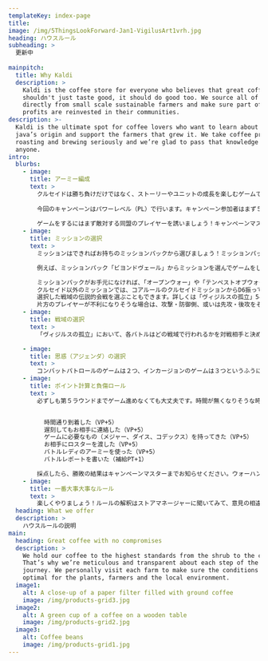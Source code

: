 ```yaml
---
templateKey: index-page
title: 
image: /img/5ThingsLookForward-Jan1-VigilusArt1vrh.jpg
heading: ハウスルール
subheading: >
  更新中
  
mainpitch:
  title: Why Kaldi
  description: >
    Kaldi is the coffee store for everyone who believes that great coffee
    shouldn't just taste good, it should do good too. We source all of our beans
    directly from small scale sustainable farmers and make sure part of the
    profits are reinvested in their communities.
description: >-
  Kaldi is the ultimate spot for coffee lovers who want to learn about their
  java’s origin and support the farmers that grew it. We take coffee production,
  roasting and brewing seriously and we’re glad to pass that knowledge to
  anyone.
intro:
  blurbs:
    - image: 
      title: アーミー編成 
      text: >
        クルセイドは勝ち負けだけではなく、ストーリーやユニットの成長を楽しむゲームです。最強の組み合わせというよりも自分で使ってみたいミニチュアや、「その場にいそうな」 ユニットを編成した方が、より楽しめるゲームになるでしょう。  
        
        今回のキャンペーンはパワーレベル（PL）で行います。キャンペーン参加者はまず５０PLの戦闘序列表を作り、帝国側か混沌側か決めてください。戦闘序列表とクルセイドカードは必ずディスコードやツイッターで公開して、ゲームに持って行きましょう。  
        
        ゲームをするにはまず敵対する同盟のプレイヤーを誘いましょう！キャンペーンマスターがマッチアップすることもあります。基本的に戦闘序列表から２５PL以下（コンバットパトロール）、或いは５０PL以下（インカージョン）のロスターを編成し、対戦相手に渡しましょう。バトル開始時に編成したユニットのクルセイドポイントを比較し、少ない方のプレイヤーに差分の半分を（切り捨て）CPとして与えます。８以上の差は出来るだけ避けましょう。  
    - image: 
      title: ミッションの選択
      text: >
        ミッションはできればお持ちのミッションパックから選びましょう！ミッションパック固有の思惑やルールに関してはお相手と話し合い、適用するかどうか決めましょう。  

        例えば、ミッションパック「ビヨンドヴェール」からミッションを選んでゲームをした場合、各プレイヤーは調査ポイントを取得しても良い。ただし、ミッションパック「カタストロフ」からミッションを選んでも3人以上でのゲームはできません。  

        ミッションパックがお手元になければ、「オープンウォー」や「テンペストオブウォー」のカード、又はコアルールのクルセイドミッションを使いましょう。
        クルセイド以外のミッションでは、コアルールのクルセイドミッションからD6振って勝者の報酬を決めてください。
        選択した戦域の伝説的会戦を選ぶこともできます。詳しくは「ヴィジルスの孤立」54-59ページを参照するか、キャンペーンマスターにお尋ねください。
        片方のプレイヤーが不利になりそうな場合は、攻撃・防御側、或いは先攻・後攻をそのプレイヤーから選びましょう。  
    - image: 
      title: 戦域の選択
      text: >
        「ヴィジルスの孤立」において、各バトルはどの戦域で行われるかを対戦相手と決めましょう。プレイヤーが合意すれば、その戦域の戦域アビリティも使用できます。

    - image: 
      title: 思惑（アジェンダ）の選択 
      text: >
        コンバットパトロールのゲームは２つ、インカージョンのゲームは３つというふうに、思惑は一つ多く選択しても良いです。
    - image: 
      title: ポイント計算と負傷ロール 
      text: >
        必ずしも第５ラウンドまでゲーム進めなくても大丈夫です。時間が無くなりそうな時はキリの良いところで終了し、できるだけ対戦相手の前で勝利ポイント計算、負傷ロールとクルセイドカードの処理をお願いします。


          時間通り到着した（VP+5）
          遅刻してもお相手に連絡した（VP+5）
          ゲームに必要なもの（メジャー、ダイス、コデックス）を持ってきた（VP+5）
          お相手にロスターを渡した（VP+5）
          バトルレディのアーミーを使った（VP+5）
          バトルレポートを書いた（補給PT+1）

        採点したら、勝敗の結果はキャンペーンマスターまでお知らせください。ウォーハンマーストア神保町に掲示しているヴィジルスの星域図に反映させます。キャンペーンが終わるとき、ヴィジルスを掌握しているのは帝国側でしょうか、それとも混沌側でしょうか？そしてどのような最高の物語が紡ぎあげるのでしょう？
    - image: 
      title: 一番大事大事なルール 
      text: >
        楽しくやりましょう！ルールの解釈はストアマネージャーに聞いてみて、意見の相違があればダイスロールで解決して残りのゲームを楽しみましょう。もし気になることやトラブルがあれば、気軽にキャンペーンマスターまでご連絡ください
  heading: What we offer
  description: >
    ハウスルールの説明
main:
  heading: Great coffee with no compromises
  description: >
    We hold our coffee to the highest standards from the shrub to the cup.
    That’s why we’re meticulous and transparent about each step of the coffee’s
    journey. We personally visit each farm to make sure the conditions are
    optimal for the plants, farmers and the local environment.
  image1:
    alt: A close-up of a paper filter filled with ground coffee
    image: /img/products-grid3.jpg
  image2:
    alt: A green cup of a coffee on a wooden table
    image: /img/products-grid2.jpg
  image3:
    alt: Coffee beans
    image: /img/products-grid1.jpg
---
```

